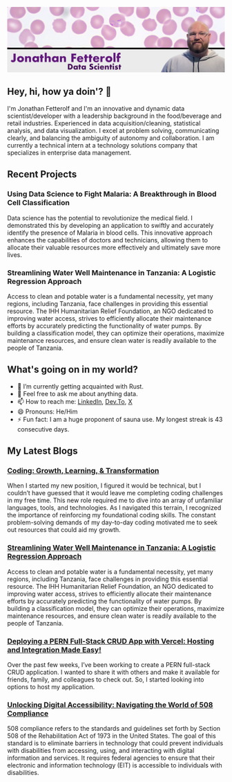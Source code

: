 ![my_title](my_title.png)

## Hey, hi, how ya doin'? 👋

I'm Jonathan Fetterolf and I'm an innovative and dynamic data scientist/developer with a leadership background in the food/beverage and retail industries. Experienced in data acquisition/cleaning, statistical analysis, and data visualization. I excel at problem solving, communicating clearly, and balancing the ambiguity of autonomy and collaboration. I am currently a technical intern at a technology solutions company that specializes in enterprise data management. 

## Recent Projects

### Using Data Science to Fight Malaria: A Breakthrough in Blood Cell Classification
Data science has the potential to revolutionize the medical field. I demonstrated this by developing an application to swiftly and accurately identify the presence of Malaria in blood cells. This innovative approach enhances the capabilities of doctors and technicians, allowing them to allocate their valuable resources more effectively and ultimately save more lives.

### Streamlining Water Well Maintenance in Tanzania: A Logistic Regression Approach
Access to clean and potable water is a fundamental necessity, yet many regions, including Tanzania, face challenges in providing this essential resource. The IHH Humanitarian Relief Foundation, an NGO dedicated to improving water access, strives to efficiently allocate their maintenance efforts by accurately predicting the functionality of water pumps. By building a classification model, they can optimize their operations, maximize maintenance resources, and ensure clean water is readily available to the people of Tanzania.

## What's going on in my world?

- 🌱 I’m currently getting acquainted with Rust. 
- 💬 Feel free to ask me about anything data.
- 📫 How to reach me: [LinkedIn](https://www.linkedin.com/in/jonathanfetterolf/), [Dev.To](https://dev.to/fetterollie), [X](https://twitter.com/fetterollie)
- 😄 Pronouns: He/Him
- ⚡ Fun fact: I am a huge proponent of sauna use. My longest streak is 43 consecutive days.

## My Latest Blogs

### [Coding: Growth, Learning, & Transformation](https://dev.to/fetterollie/coding-growth-learning-transformation-24mj)
When I started my new position, I figured it would be technical, but I couldn’t have guessed that it would leave me completing coding challenges in my free time. This new role required me to dive into an array of unfamiliar languages, tools, and technologies. As I navigated this terrain, I recognized the importance of reinforcing my foundational coding skills. The constant problem-solving demands of my day-to-day coding motivated me to seek out resources that could aid my growth.

### [Streamlining Water Well Maintenance in Tanzania: A Logistic Regression Approach](https://dev.to/fetterollie/streamlining-water-well-maintenance-in-tanzania-a-logistic-regression-approach-eo9)
Access to clean and potable water is a fundamental necessity, yet many regions, including Tanzania, face challenges in providing this essential resource. The IHH Humanitarian Relief Foundation, an NGO dedicated to improving water access, strives to efficiently allocate their maintenance efforts by accurately predicting the functionality of water pumps. By building a classification model, they can optimize their operations, maximize maintenance resources, and ensure clean water is readily available to the people of Tanzania.

### [Deploying a PERN Full-Stack CRUD App with Vercel: Hosting and Integration Made Easy!](https://dev.to/fetterollie/deploying-a-pern-full-stack-crud-app-with-vercel-hosting-and-integration-made-easy-44fk)
Over the past few weeks, I’ve been working to create a PERN full-stack CRUD application. I wanted to share it with others and make it available for friends, family, and colleagues to check out. So, I started looking into options to host my application.

### [Unlocking Digital Accessibility: Navigating the World of 508 Compliance](https://dev.to/fetterollie/unlocking-digital-accessibility-navigating-the-world-of-508-compliance-4e6c)
508 compliance refers to the standards and guidelines set forth by Section 508 of the Rehabilitation Act of 1973 in the United States. The goal of this standard is to eliminate barriers in technology that could prevent individuals with disabilities from accessing, using, and interacting with digital information and services. It requires federal agencies to ensure that their electronic and information technology (EIT) is accessible to individuals with disabilities.
